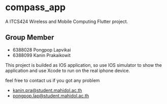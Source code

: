 # compass_app

A ITCS424 Wireless and Mobile Computing Flutter project.

## Group Member

- 6388028 Pongpop Lapvikai
- 6388099 Kanin Prakaikowit

This project is builded as IOS application, so use IOS simulator to show the application and use Xcode to run on the real iphone device.

feel free to contact us if you got any problem
- kanin.pra@student.mahidol.ac.th
- pongpop.lap@student.mahidol.ac.th
